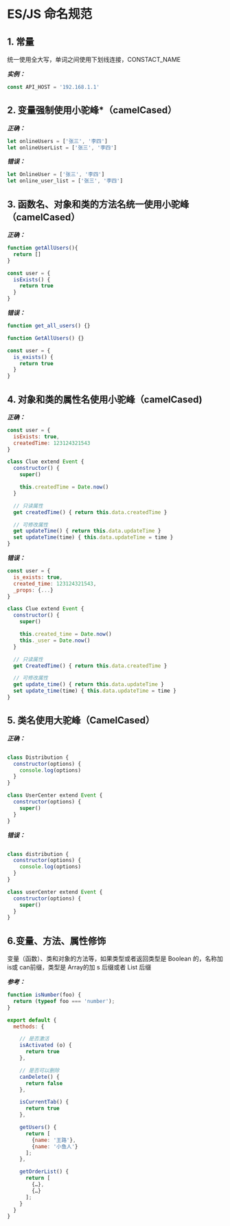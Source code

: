 # ES/JS 命名规范

## 1. 常量

统一使用全大写，单词之间使用下划线连接，CONSTACT_NAME

***实例：***

```javascript
const API_HOST = '192.168.1.1'
```

## 2. 变量强制使用**小驼峰***（camelCased）

***正确：***

```javascript
let onlineUsers = ['张三', '李四']
let onlineUserList = ['张三', '李四']
```

***错误：***

```javascript
let OnlineUser = ['张三', '李四']
let online_user_list = ['张三', '李四']
```

## 3. 函数名、对象和类的方法名统一使用小驼峰（camelCased）

***正确：***

```javascript
function getAllUsers(){
  return []
}

const user = {
  isExists() {
    return true
  }
}
```

***错误：***

```javascript
function get_all_users() {}

function GetAllUsers() {}

const user = {
  is_exists() {
    return true
  }
}
```

## 4. 对象和类的属性名使用小驼峰（camelCased)

***正确：***

```javascript
const user = {
  isExists: true,
  createdTime: 123124321543
}

class Clue extend Event {
  constructor() {
    super()

    this.createdTime = Date.now()
  }

  // 只读属性
  get createdTime() { return this.data.createdTime }

  // 可修改属性
  get updateTime() { return this.data.updateTime }
  set updateTime(time) { this.data.updateTime = time }
}
```

***错误：***

```javascript
const user = {
  is_exists: true,
  created_time: 123124321543,
  _props: {...}
}

class Clue extend Event {
  constructor() {
    super()

    this.created_time = Date.now()
    this._user = Date.now()
  }

  // 只读属性
  get CreatedTime() { return this.data.createdTime }

  // 可修改属性
  get update_time() { return this.data.updateTime }
  set update_time(time) { this.data.updateTime = time }
}
```


## 5. 类名使用大驼峰（CamelCased）

***正确：***
```javascript

class Distribution {
  constructor(options) {
    console.log(options)
  }
}

class UserCenter extend Event {
  constructor(options) {
    super()
  }
}
```

***错误：***

```javascript

class distribution {
  constructor(options) {
    console.log(options)
  }
}

class userCenter extend Event {
  constructor(options) {
    super()
  }
}
```

## 6.变量、方法、属性修饰

变量（函数）、类和对象的方法等，如果类型或者返回类型是 Boolean 的，名称加 is或 can前缀，类型是 Array的加 s 后缀或者 List 后缀

***参考：***

```javascript
function isNumber(foo) {
  return (typeof foo === 'number');
}

export default {
  methods: {

    // 是否激活
    isActivated (o) {
      return true
    },

    // 是否可以删除
    canDelete() {
      return false
    },

    isCurrentTab() {
      return true
    },

    getUsers() {
      return [
        {name: '王路'},
        {name: '小鱼人'}
      ];
    },

    getOrderList() {
      return [
        {…},
        {…}
      ];
    }
  }
}
```